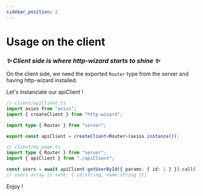 ```yaml
---
sidebar_position: 2
---
```


# Usage on the client

### <i>✨ Client side is where http-wizard starts to shine ✨</i>

On the client side, we need the exported `Router` type from the server and having http-wizard installed.

Let's instanciate our apiClient !

```typescript title="Client instancation with axios"
// client/apiClient.ts
import axios from "axios";
import { createClient } from "http-wizard";

import type { Router } from "server";

export const apiClient = createClient<Router>(axios.instance());
```

```typescript title="apiClient usage"
// client/my-page.ts
import type { Router } from "server";
import { apiClient } from "./apiClient";

const users = await apiClient.getUserById({ params: { id: 1 } }).call();
// users array is safe: { id:string, name:string }[]
```

Enjoy !
